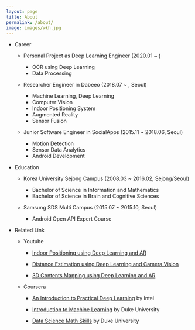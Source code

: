 ```yaml
---
layout: page
title: About
permalink: /about/
image: images/wkh.jpg
---
```


- Career
    - Personal Project as Deep Learning Engineer (2020.01 ~ )
        - OCR using Deep Learning
        - Data Processing

    - Researcher Engineer in Dabeeo (2018.07 ~ , Seoul)
        - Machine Learning, Deep Learning
        - Computer Vision
        - Indoor Positioning System
        - Augmented Reality
        - Sensor Fusion
    
    - Junior Software Engineer in SocialApps (2015.11 ~ 2018.06, Seoul)
        - Motion Detection
        - Sensor Data Analytics
        - Android Development

- Education
    - Korea University Sejong Campus (2008.03 ~ 2016.02, Sejong/Seoul)
        - Bachelor of Science in Information and Mathematics
        - Bachelor of Science in Brain and Cognitive Sciences
    
    - Samsung SDS Multi Campus (2015.07 ~ 2015.10, Seoul)
        - Android Open API Expert Course

- Related Link
    - Youtube
        - <p class="view"><a href="https://youtu.be/f-VjvKtqr0g">Indoor Positioning using Deep Learning and AR</a></p>
        - <p class="view"><a href="https://youtu.be/j8RlDm9CFI4">Distance Estimation using Deep Learning and Camera Vision</a></p>
        - <p class="view"><a href="https://youtu.be/CpVjXxawqZQ">3D Contents Mapping using Deep Learning and AR</a></p>
    - Coursera
        - <p class="view"><a href="https://coursera.org/share/cb5e5be4d18481fd360f88a47e06beb4">An Introduction to Practical Deep Learning</a> by Intel</p>
        - <p class="view"><a href="https://www.coursera.org/account/accomplishments/verify/U87RHNT4ECAF">Introduction to Machine Learning</a> by Duke University</p>
        - <p class="view"><a href="https://www.coursera.org/account/accomplishments/verify/N8R62C4UTA3D">Data Science Math Skills</a> by Duke University</p>